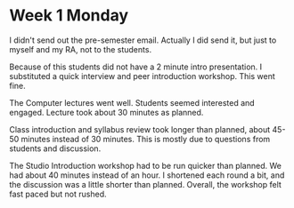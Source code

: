 # Week 1 Monday

I didn't send out the pre-semester email. Actually I did send it, but just to myself and my RA, not to the students.

Because of this students did not have a 2 minute intro presentation. I substituted a quick interview and peer introduction workshop. This went fine.

The Computer lectures went well. Students seemed interested and engaged. Lecture took about 30 minutes as planned.

Class introduction and syllabus review took longer than planned, about 45-50 minutes instead of 30 minutes. This is mostly due to questions from students and discussion.

The Studio Introduction workshop had to be run quicker than planned. We had about 40 minutes instead of an hour. I shortened each round a bit, and the discussion was a little shorter than planned. Overall, the workshop felt fast paced but not rushed.

